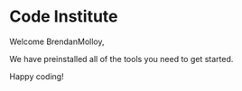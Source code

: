 # Code Institute

Welcome BrendanMolloy,

We have preinstalled all of the tools you need to get started.

Happy coding!